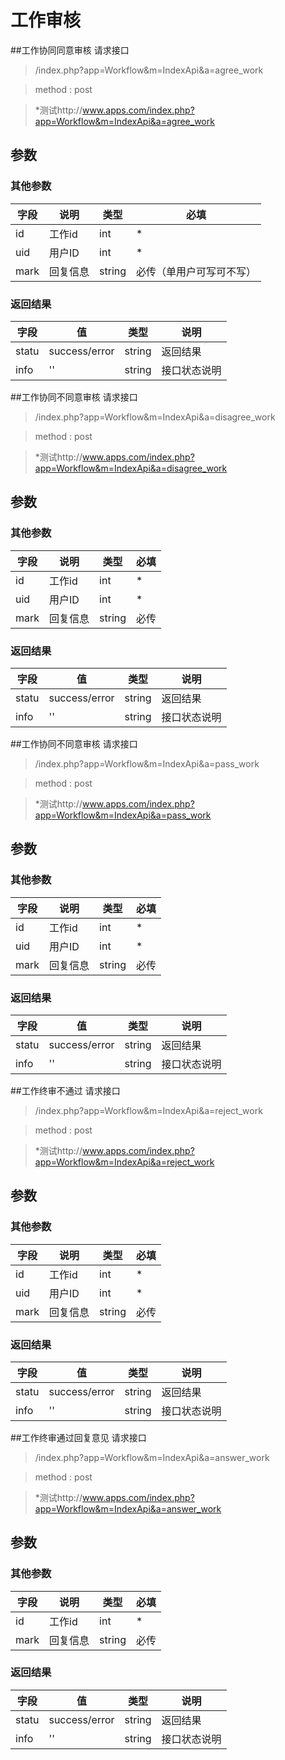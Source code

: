 # 工作审核
##工作协同同意审核 请求接口 

> /index.php?app=Workflow&m=IndexApi&a=agree_work

>  method : post

> *测试http://www.apps.com/index.php?app=Workflow&m=IndexApi&a=agree_work
## 参数

### **其他参数**
|字段       |说明            |类型    |必填           |
| --------- |--------      |--------|--------       |
|id         |工作id|int|   *|
|uid         |用户ID|int|    *|
|mark         |回复信息|string|   必传（单用户可写可不写）|

### **返回结果**
|字段       |值             |类型    |说明           |
| --------- |--------      |--------|--------       |
|statu    |success/error |string |返回结果         |
|info       | '' | string | 接口状态说明  |



##工作协同不同意审核 请求接口 

> /index.php?app=Workflow&m=IndexApi&a=disagree_work

>  method : post

> *测试http://www.apps.com/index.php?app=Workflow&m=IndexApi&a=disagree_work
## 参数

### **其他参数**
|字段       |说明            |类型    |必填           |
| --------- |--------      |--------|--------       |
|id         |工作id|int|   *|
|uid         |用户ID|int|    *|
|mark         |回复信息|string|   必传|

### **返回结果**
|字段       |值             |类型    |说明           |
| --------- |--------      |--------|--------       |
|statu    |success/error |string |返回结果         |
|info       | '' | string | 接口状态说明  |



##工作协同不同意审核 请求接口 

> /index.php?app=Workflow&m=IndexApi&a=pass_work

>  method : post

> *测试http://www.apps.com/index.php?app=Workflow&m=IndexApi&a=pass_work
## 参数

### **其他参数**
|字段       |说明            |类型    |必填           |
| --------- |--------      |--------|--------       |
|id         |工作id|int|   *|
|uid         |用户ID|int|    *|
|mark         |回复信息|string|   必传|

### **返回结果**
|字段       |值             |类型    |说明           |
| --------- |--------      |--------|--------       |
|statu    |success/error |string |返回结果         |
|info       | '' | string | 接口状态说明  |



##工作终审不通过 请求接口 

> /index.php?app=Workflow&m=IndexApi&a=reject_work

>  method : post

> *测试http://www.apps.com/index.php?app=Workflow&m=IndexApi&a=reject_work
## 参数

### **其他参数**
|字段       |说明            |类型    |必填           |
| --------- |--------      |--------|--------       |
|id         |工作id|int|   *|
|uid         |用户ID|int|    *|
|mark         |回复信息|string|   必传|

### **返回结果**
|字段       |值             |类型    |说明           |
| --------- |--------      |--------|--------       |
|statu    |success/error |string |返回结果         |
|info       | '' | string | 接口状态说明  |


##工作终审通过回复意见 请求接口 

> /index.php?app=Workflow&m=IndexApi&a=answer_work

>  method : post

> *测试http://www.apps.com/index.php?app=Workflow&m=IndexApi&a=answer_work
## 参数

### **其他参数**
|字段       |说明            |类型    |必填           |
| --------- |--------      |--------|--------       |
|id         |工作id|int|   *|
|mark         |回复信息|string|   必传|

### **返回结果**
|字段       |值             |类型    |说明           |
| --------- |--------      |--------|--------       |
|statu    |success/error |string |返回结果         |
|info       | '' | string | 接口状态说明  |